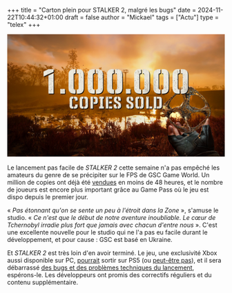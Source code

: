 +++
title = "Carton plein pour STALKER 2, malgré les bugs"
date = 2024-11-22T10:44:32+01:00
draft = false
author = "Mickael"
tags = ["Actu"]
type = "telex"
+++

![STALKER 2](stalker-2.jpg "")

Le lancement pas facile de *STALKER 2* cette semaine n'a pas empêché les amateurs du genre de se précipiter sur le FPS de GSC Game World. Un million de copies ont déjà été [vendues](https://x.com/stalker_thegame/status/1859930792564285907) en moins de 48 heures, et le nombre de joueurs est encore plus important grâce au Game Pass où le jeu est dispo depuis le premier jour.

« *Pas étonnant qu'on se sente un peu à l'étroit dans la Zone* », s'amuse le studio. « *Ce n'est que le début de notre aventure inoubliable. Le cœur de Tchernobyl irradie plus fort que jamais avec chacun d'entre nous* ». C'est une excellente nouvelle pour le studio qui ne l'a pas eu facile durant le développement, et pour cause : GSC est basé en Ukraine.

Et *STALKER 2* est très loin d'en avoir terminé. Le jeu, une exclusivité Xbox aussi disponible sur PC, [pourrait](https://www.pushsquare.com/news/2024/11/stalker-2s-technical-troubles-likely-fixed-by-the-time-it-comes-to-ps5) sortir sur PS5 (ou [peut-être pas](https://gamingbolt.com/no-plans-for-s-t-a-l-k-e-r-2-on-ps5-game-pass-one-of-the-reasons-behind-xbox-console-exclusivity-says-dev)), et il sera débarrassé [des bugs et des problèmes techniques du lancement](https://nostick.fr/articles/2024/novembre/2111-stalker-2-choucroute-radioactive-studio-promet-ameliorations/), espérons-le. Les développeurs ont promis des correctifs réguliers et du contenu supplémentaire.